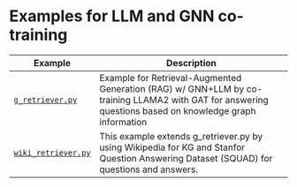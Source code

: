 # Examples for LLM and GNN co-training

| Example                              | Description                                                                                                                                             |
| ------------------------------------ | ------------------------------------------------------------------------------------------------------------------------------------------------------- |
| [`g_retriever.py`](./g_retriever.py) | Example for Retrieval-Augmented Generation (RAG) w/ GNN+LLM by co-training LLAMA2 with GAT for answering questions based on knowledge graph information |
| [`wiki_retriever.py`](./wiki_retriever.py) | This example extends g_retriever.py by using Wikipedia for KG and Stanfor Question Answering Dataset (SQUAD) for questions and answers. |